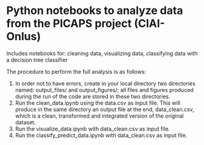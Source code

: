 # Python notebooks to analyze data from the PICAPS project (CIAI-Onlus)
Includes notebooks for: cleaning data, visualizing data, classifying data with a decision tree classifier 

The procedure to perform the full analysis is as follows:

1. In order not to have errors, create in your local directory two directories named: output_files/ and output_figures/; all files and figures produced during the run of the code are stored in these two directories. 
1. Run the clean_data.ipynb using the data.csv as input file. This will produce in the same directory an output file at the end, data_clean.csv, which is a clean, transformed and integrated version of the original dataset.
1. Run the visualize_data.ipynb with data_clean.csv as input file.
1. Run the classify_predict_data.ipynb with data_clean.csv as input file.
